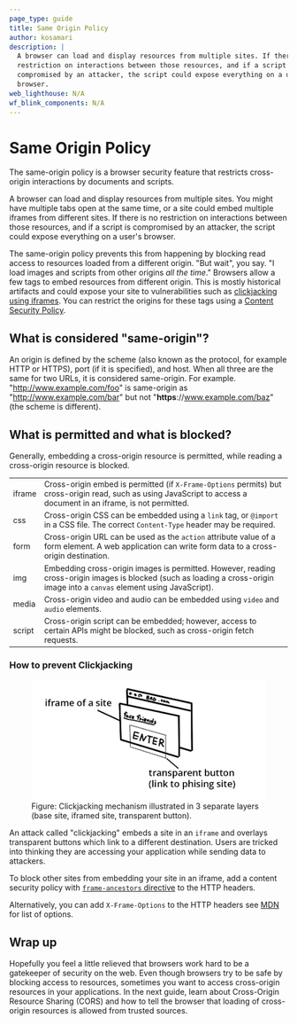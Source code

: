 ```yaml
---
page_type: guide
title: Same Origin Policy
author: kosamari
description: |
  A browser can load and display resources from multiple sites. If there is no
  restriction on interactions between those resources, and if a script is
  compromised by an attacker, the script could expose everything on a user's
  browser.
web_lighthouse: N/A
wf_blink_components: N/A
---
```


# Same Origin Policy

The same-origin policy is a browser security feature that restricts cross-origin
interactions by documents and scripts.

A browser can load and display resources from multiple sites. You might have
multiple tabs open at the same time, or a site could embed multiple iframes from
different sites. If there is no restriction on interactions between those
resources, and if a script is compromised by an attacker, the script could
expose everything on a user's browser.

The same-origin policy prevents this from happening by blocking read access to
resources loaded from a different origin. "But wait", you say. "I load images
and scripts from other origins _all the time_." Browsers allow a few tags to embed resources from different origin. This is mostly historical artifacts and could expose your site to vulnerabilities such as [clickjacking using iframes](#how-to-prevent-clickjacking). You can restrict the origins for these
tags using a [Content Security Policy](https://developers.google.com/web/fundamentals/security/csp/).

## What is considered "same-origin"?  
An origin is defined by the scheme (also known as the  protocol, for example
HTTP or HTTPS), port (if it is specified), and host. When all three are the same
for two URLs, it is considered same-origin. For example.
"http://www.example.com/foo" is same-origin as "http://www.example.com/bar" but
not "**https**://www.example.com/baz" (the scheme is different).

## What is permitted and what is blocked?

Generally, embedding a cross-origin resource is permitted, while reading a
cross-origin resource is blocked.

<table>
    <tbody>
    <tr>
        <td>iframe </td>
        <td>
            Cross-origin embed is permitted (if <code>X-Frame-Options</code> permits) but cross-origin read, such as using JavaScript to access a document in an iframe, is not permitted.
        </td>
    </tr>
    <tr>
        <td>css</td>
        <td>
            Cross-origin CSS can be embedded using a <code>link</code> tag, or <code>@import</code> in a CSS file. The correct <code>Content-Type</code> header may be required.
        </td>
    </tr>
    <tr>
        <td>form</td>
        <td>
            Cross-origin URL can be used as the <code>action</code> attribute value of a form element. A web application can write form data to a cross-origin destination.
        </td>
    </tr>
    <tr>
        <td>img</td>
        <td>
            Embedding cross-origin images is permitted. However, reading cross-origin images is blocked (such as loading a cross-origin image into a <code>canvas</code> element using JavaScript).
        </td>
    </tr>
    <tr>
        <td>media</td>
        <td>
            Cross-origin video and audio can be embedded using <code>video</code> and <code>audio</code> elements.
        </td>
    </tr>
    <tr>
        <td>script</td>
        <td>
            Cross-origin script can be embedded; however, access to certain APIs might be blocked, such as cross-origin fetch requests.
        </td>
    </tr>
    </tbody>
</table>

### How to prevent Clickjacking

<figure class="attempt-right">
  <img src="./clickjacking.png" alt="clickjacking">
  <figcaption>
    Figure: Clickjacking mechanism illustrated in 3 separate layers (base site, iframed site, transparent button).
  </figcaption>
</figure>

An attack called "clickjacking" embeds a site in an `iframe` and overlays transparent buttons which link to a different destination. Users are tricked into thinking they are accessing your application while sending data to attackers. 

<div class="clearfix"></div>

To block other sites from embedding your site in an iframe, add a content security policy with [`frame-ancestors` directive](https://developer.mozilla.org/en-US/docs/Web/HTTP/Headers/Content-Security-Policy/frame-ancestors) to the HTTP headers.

Alternatively, you can add `X-Frame-Options` to the HTTP headers see [MDN](https://developer.mozilla.org/en-US/docs/Web/HTTP/Headers/X-Frame-Options) for list of options.

## Wrap up
Hopefully you feel a little relieved that browsers work hard to be a gatekeeper
of security on the web. Even though browsers try to be safe by blocking access
to resources, sometimes you want to access cross-origin resources in your applications. In the next guide, learn about Cross-Origin Resource Sharing
(CORS) and how to tell the browser that loading of cross-origin resources is
allowed from trusted sources.
